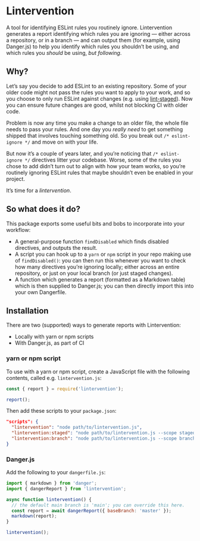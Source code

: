 # Lintervention

A tool for identifying ESLint rules you routinely ignore. Lintervention
generates a report identifying which rules you are ignoring — either across a
repository, or in a branch — and can output them (for example, using Danger.js)
to help you identify which rules you shouldn’t be using, and which rules you
_should_ be using, _but following_.

## Why?

Let’s say you decide to add ESLint to an existing repository. Some of your older
code might not pass the rules you want to apply to your work, and so you choose
to only run ESLint against changes (e.g. using [lint-staged][1]). Now you can
ensure future changes are good, whilst not blocking CI with older code.

Problem is now any time you make a change to an older file, the whole file needs
to pass your rules. And one day you _really need_ to get something shipped that
involves touching something old. So you break out `/* eslint-ignore */` and move
on with your life.

But now it’s a couple of years later, and you’re noticing that `/* eslint-ignore
*/` directives litter your codebase. Worse, some of the rules you chose to add
didn’t turn out to align with how your team works, so you’re routinely ignoring
ESLint rules that maybe shouldn’t even be enabled in your project.

It’s time for a _lintervention_.

## So what does it do?

This package exports some useful bits and bobs to incorporate into your
workflow:

* A general-purpose function `findDisabled` which finds disabled directives, and
  outputs the result.
* A script you can hook up to a `yarn` or `npm` script in your repo making use
  of `findDisabled()`: you can then run this whenever you want to check how many
  directives you’re ignoring locally; either across an entire repository, or
  just on your local branch (or just staged changes).
* A function which generates a report (formatted as a Markdown table) which is
  then supplied to Danger.js; you can then directly import this into your own
  Dangerfile.

## Installation

There are two (supported) ways to generate reports with Lintervention:

* Locally with yarn or npm scripts
* With Danger.js, as part of CI

### yarn or npm script

To use with a yarn or npm script, create a JavaScript file with the following
contents, called e.g. `lintervention.js`:

```js
const { report } = require('lintervention');

report();
```

Then add these scripts to your `package.json`:

```json
"scripts": {
  "lintervention": "node path/to/lintervention.js",
  "lintervention:staged": "node path/to/lintervention.js --scope staged",
  "lintervention:branch": "node path/to/lintervention.js --scope branch"
}
```

### Danger.js

Add the following to your `dangerfile.js`:

```js
import { markdown } from 'danger';
import { dangerReport } from 'lintervention';

async function lintervention() {
  // the default main branch is 'main'; you can override this here.
  const report = await dangerReport({ baseBranch: 'master' });
  markdown(report);
}

lintervention();
```

[1]: https://github.com/okonet/lint-staged

